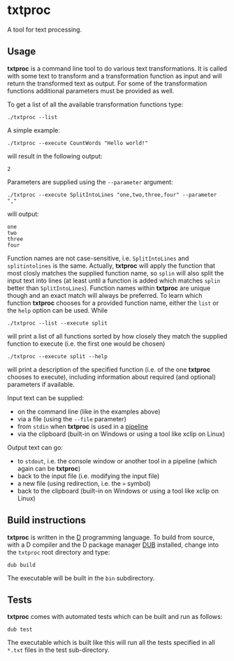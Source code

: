 # txtproc

A tool for text processing.

## Usage

**txtproc** is a command line tool to do various text transformations. It is called with some text to transform and a transformation function as input and will return the transformed text as output. For some of the transformation functions additional parameters must be provided as well.

To get a list of all the available transformation functions type:

    ./txtproc --list

A simple example:

    ./txtproc --execute CountWords "Hello world!"

will result in the following output:

    2

Parameters are supplied using the `--parameter` argument:

    ./txtproc --execute SplitIntoLines "one,two,three,four" --parameter ","

will output:

    one
    two
    three
    four

Function names are not case-sensitive, i.e. `SplitIntoLines` and `splitintolines` is the same. Actually, **txtproc** will apply the function that most closly matches the supplied function name, so `splin` will also split the input text into lines (at least until a function is added which matches `splin` better than `SplitIntoLines`). Function names within **txtproc** are unique though and an exact match will always be preferred. To learn which function **txtproc** chooses for a provided function name, either the `list` or the `help` option can be used. While

    ./txtproc --list --execute split

will print a list of all functions sorted by how closely they match the supplied function to execute (i.e. the first one would be chosen)

    ./txtproc --execute split --help

will print a description of the specified function (i.e. of the one **txtproc** chooses to execute), including information about required (and optional) parameters if available.

Input text can be supplied:

* on the command line (like in the examples above)
* via a file (using the `--file` parameter)
* from `stdin` when **txtproc** is used in a [pipeline](https://en.wikipedia.org/wiki/Pipeline_(Unix))
* via the clipboard (built-in on Windows or using a tool like xclip on Linux)

Output text can go:

* to `stdout`, i.e. the console window or another tool in a pipeline (which again can be **txtproc**)
* back to the input file (i.e. modifying the input file)
* a new file (using redirection, i.e. the `>` symbol)
* back to the clipboard (built-in on Windows or using a tool like xclip on Linux)

## Build instructions

**txtproc** is written in the [D](http://www.dlang.org/) programming language. To build from source, with a D compiler and the D package manager [DUB](http://code.dlang.org/) installed, change into the `txtproc` root directory and type:

    dub build

The executable will be built in the `bin` subdirectory.

## Tests

**txtproc** comes with automated tests which can be built and run as follows:

    dub test

The executable which is built like this will run all the tests specified in all `*.txt` files in the test sub-directory.
